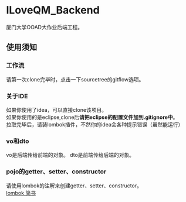 # ILoveQM_Backend
厦门大学OOAD大作业后端工程。

## 使用须知
### 工作流
请第一次clone完毕时，点击一下sourcetree的gitflow选项。
### 关于IDE
如果你使用了idea，可以直接clone该项目。  
如果你使用的是eclipse,clone后**请把eclipse的配置文件加到.gitignore中**。  
拉取完毕后，请装lombok插件，不然你的idea会各种提示错误（虽然能运行）

### vo和dto
vo是后端传给前端的对象。
dto是前端传给后端的对象。

### pojo的getter、setter、constructor
请使用lombok的注解来创建getter、setter、constructor。  
[lombok 简书](http://www.jianshu.com/p/365ea41b3573)
